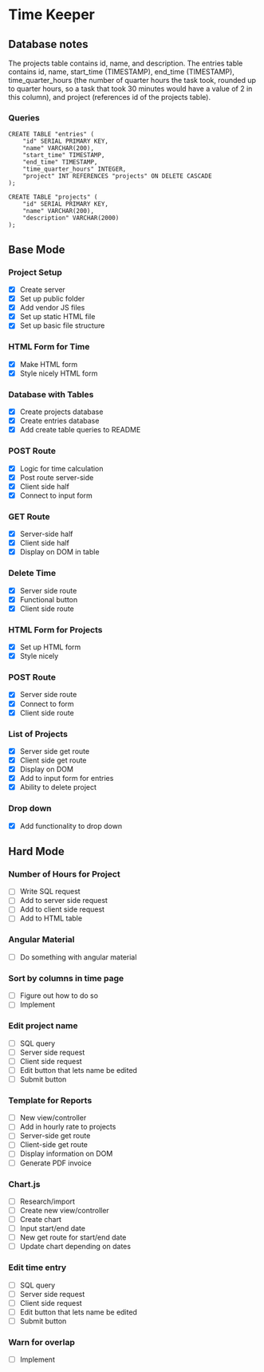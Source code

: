 # Time Keeper

## Database notes
The projects table contains id, name, and description. The entries table contains id, name, start_time (TIMESTAMP), end_time (TIMESTAMP), time_quarter_hours (the number of quarter hours the task took, rounded up to quarter hours, so a task that took 30 minutes would have a value of 2 in this column), and project (references id of the projects table). 

### Queries
```
CREATE TABLE "entries" (
	"id" SERIAL PRIMARY KEY,
	"name" VARCHAR(200),
	"start_time" TIMESTAMP,
	"end_time" TIMESTAMP,
	"time_quarter_hours" INTEGER,
	"project" INT REFERENCES "projects" ON DELETE CASCADE
);

CREATE TABLE "projects" (
	"id" SERIAL PRIMARY KEY,
	"name" VARCHAR(200),
	"description" VARCHAR(2000)
);
```

## Base Mode

### Project Setup
- [x] Create server
- [x] Set up public folder
- [x] Add vendor JS files
- [x] Set up static HTML file
- [x] Set up basic file structure

### HTML Form for Time
- [x] Make HTML form
- [x] Style nicely HTML form

### Database with Tables
- [x] Create projects database
- [x] Create entries database
- [x] Add create table queries to README

### POST Route
- [x] Logic for time calculation
- [x] Post route server-side
- [x] Client side half
- [x] Connect to input form

### GET Route
- [x] Server-side half
- [x] Client side half
- [x] Display on DOM in table

### Delete Time
- [x] Server side route
- [x] Functional button
- [x] Client side route

### HTML Form for Projects
- [x] Set up HTML form
- [x] Style nicely

### POST Route
- [x] Server side route
- [x] Connect to form
- [x] Client side route

### List of Projects
- [x] Server side get route
- [x] Client side get route
- [x] Display on DOM
- [x] Add to input form for entries
- [x] Ability to delete project

### Drop down
- [x] Add functionality to drop down

## Hard Mode

### Number of Hours for Project
- [ ] Write SQL request
- [ ] Add to server side request
- [ ] Add to client side request
- [ ] Add to HTML table

### Angular Material
- [ ] Do something with angular material

### Sort by columns in time page
- [ ] Figure out how to do so
- [ ] Implement

### Edit project name
- [ ] SQL query
- [ ] Server side request
- [ ] Client side request
- [ ] Edit button that lets name be edited
- [ ] Submit button

### Template for Reports
- [ ] New view/controller
- [ ] Add in hourly rate to projects
- [ ] Server-side get route
- [ ] Client-side get route
- [ ] Display information on DOM
- [ ] Generate PDF invoice

### Chart.js
- [ ] Research/import
- [ ] Create new view/controller
- [ ] Create chart
- [ ] Input start/end date
- [ ] New get route for start/end date
- [ ] Update chart depending on dates

### Edit time entry
- [ ] SQL query
- [ ] Server side request
- [ ] Client side request
- [ ] Edit button that lets name be edited
- [ ] Submit button

### Warn for overlap
- [ ] Implement
